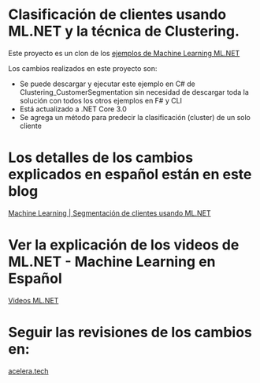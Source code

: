 # Clasificación de clientes usando ML.NET y la técnica de Clustering.
Este proyecto es un clon de los [ejemplos de Machine Learning ML.NET](https://github.com/DFMERA/machinelearning-samples)

Los cambios realizados en este proyecto son:
* Se puede descargar y ejecutar este ejemplo en C# de Clustering_CustomerSegmentation sin necesidad de descargar toda la solución con todos los otros ejemplos en F# y CLI
* Está actualizado a .NET Core 3.0
* Se agrega un método para predecir la clasificación (cluster) de un solo cliente

# Los detalles de los cambios explicados en español están en este blog
[Machine Learning | Segmentación de clientes usando ML.NET](https://acelera.tech/2020/01/07/machine-learning-segmentacion-de-clientes-usando-ml-net/)

# Ver la explicación de los videos de ML.NET - Machine Learning en Español
[Videos ML.NET](https://acelera.tech/2019/10/23/videos-de-ml-net-machine-learning-explicados-en-espanol/)

# Seguir las revisiones de los cambios en:
[acelera.tech](https://acelera.tech)
